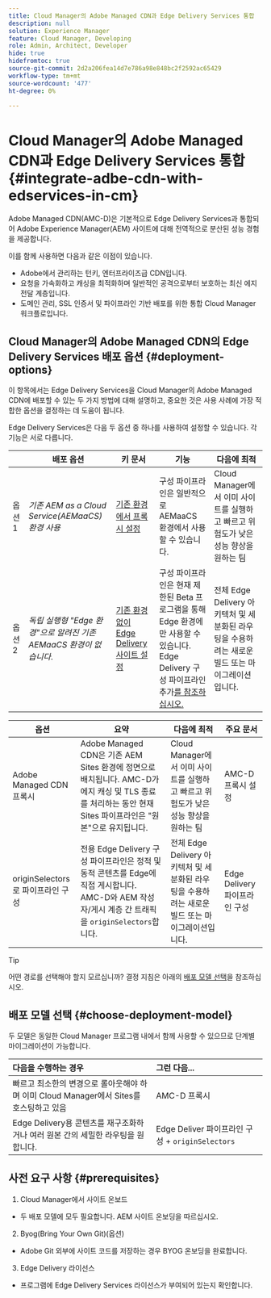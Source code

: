 ```yaml
---
title: Cloud Manager의 Adobe Managed CDN과 Edge Delivery Services 통합
description: null
solution: Experience Manager
feature: Cloud Manager, Developing
role: Admin, Architect, Developer
hide: true
hidefromtoc: true
source-git-commit: 2d2a206fea14d7e786a98e848bc2f2592ac65429
workflow-type: tm+mt
source-wordcount: '477'
ht-degree: 0%

---
```



# Cloud Manager의 Adobe Managed CDN과 Edge Delivery Services 통합 {#integrate-adbe-cdn-with-edservices-in-cm}

Adobe Managed CDN(AMC-D)은 기본적으로 Edge Delivery Services과 통합되어 Adobe Experience Manager(AEM) 사이트에 대해 전역적으로 분산된 성능 경험을 제공합니다.

이를 함께 사용하면 다음과 같은 이점이 있습니다.

* Adobe에서 관리하는 턴키, 엔터프라이즈급 CDN입니다.
* 요청을 가속화하고 캐싱을 최적화하며 일반적인 공격으로부터 보호하는 최신 에지 전달 계층입니다.
* 도메인 관리, SSL 인증서 및 파이프라인 기반 배포를 위한 통합 Cloud Manager 워크플로입니다.

<!--
Adobe's Edge Delivery Services (EDS) can take advantage of an Adobe managed CDN. EDS is a framework that optimizes website delivery for speed, simplicity, and scalability by pushing content closer to the user through edge nodes. It is not a replacement for a CDN, but rather a way to enhance content delivery, especially when you use the Adobe managed CDN. It offers you the following benefits:

* Adobe-Managed CDN: EDS can use an Adobe-managed CDN, offering features like self-service CDN management and automatic certificate renewal. 
* EDS and AEM: EDS is a feature of AEM as a Cloud Service and works alongside the AEM authoring environment. 
* Performance enhancement: EDS, in conjunction with an Adobe Managed CDN, improves website performance by caching content at edge locations closer to users, reducing latency. 
* Flexibility: EDS provides flexibility in content delivery, allowing your organization to choose between the Adobe-managed CDN or their own CDN setup, based on their needs and existing infrastructure. 
Self-Service CDN Management:
Adobe-managed CDN within EDS enables self-service configuration and management tasks like SSL certificate setup. 
 
Use Cases:
EDS with CDN integration is beneficial for various scenarios, including e-commerce storefronts and websites requiring high performance and scalability. -->

## Cloud Manager의 Adobe Managed CDN의 Edge Delivery Services 배포 옵션 {#deployment-options}

이 항목에서는 Edge Delivery Services을 Cloud Manager의 Adobe Managed CDN에 배포할 수 있는 두 가지 방법에 대해 설명하고, 중요한 것은 사용 사례에 가장 적합한 옵션을 결정하는 데 도움이 됩니다.

Edge Delivery Services은 다음 두 옵션 중 하나를 사용하여 설정할 수 있습니다. 각 기능은 서로 다릅니다.

|  | 배포 옵션 | 키 문서 | 기능 | 다음에 최적 |
| --- | --- | --- | --- | --- |
| 옵션 1 | *기존 AEM as a Cloud Service(AEMaaCS) 환경 사용* | [기존 환경에서 프록시 설정](https://www.aem.live/docs/byo-cdn-adobe-managed#option-1-setup-a-proxy-from-an-existing-environment) | 구성 파이프라인은 일반적으로 AEMaaCS 환경에서 사용할 수 있습니다. | Cloud Manager에서 이미 사이트를 실행하고 빠르고 위험도가 낮은 성능 향상을 원하는 팀 |
| 옵션 2 | *독립 실행형 &quot;Edge 환경&quot;으로 알려진 기존 AEMaaCS 환경이 없습니다*. | [기존 환경 없이 Edge Delivery 사이트 설정](https://www.aem.live/docs/byo-cdn-adobe-managed#option-2-setup-an-edge-delivery-site-without-an-existing-environment) | 구성 파이프라인은 현재 제한된 Beta 프로그램을 통해 Edge 환경에만 사용할 수 있습니다.<br>Edge Delivery 구성 파이프라인 추가[를 참조하십시오.](help/implementing/cloud-manager/release-notes/current.md##add-eds-pipeline) | 전체 Edge Delivery 아키텍처 및 세분화된 라우팅을 수용하려는 새로운 빌드 또는 마이그레이션입니다. |

<!-- Ultimately this URL above will need to be updated on GA -->

| 옵션 | 요약 | 다음에 최적 | 주요 문서 |
| --- | --- | --- | --- |
| Adobe Managed CDN 프록시 | Adobe Managed CDN은 기존 AEM Sites 환경에 정면으로 배치됩니다. AMC-D가 에지 캐싱 및 TLS 종료를 처리하는 동안 현재 Sites 파이프라인은 &quot;원본&quot;으로 유지됩니다. | Cloud Manager에서 이미 사이트를 실행하고 빠르고 위험도가 낮은 성능 향상을 원하는 팀 | AMC-D 프록시 설정 |
| originSelectors로 파이프라인 구성 | 전용 Edge Delivery 구성 파이프라인은 정적 및 동적 콘텐츠를 Edge에 직접 게시합니다. AMC-D와 AEM 작성자/게시 계층 간 트래픽을 `originSelectors`합니다. | 전체 Edge Delivery 아키텍처 및 세분화된 라우팅을 수용하려는 새로운 빌드 또는 마이그레이션입니다. | Edge Delivery 파이프라인 구성 |

>[!TIP]
>
>어떤 경로를 선택해야 할지 모르십니까? 결정 지침은 아래의 [배포 모델 선택](#choose-deployment-model)을 참조하십시오.

## 배포 모델 선택 {#choose-deployment-model}

두 모델은 동일한 Cloud Manager 프로그램 내에서 함께 사용할 수 있으므로 단계별 마이그레이션이 가능합니다.

| 다음을 수행하는 경우 | 그런 다음... |
| :--- | :--- |
| 빠르고 최소한의 변경으로 롤아웃해야 하며 이미 Cloud Manager에서 Sites를 호스팅하고 있음 | AMC-D 프록시 |
| Edge Delivery용 콘텐츠를 재구조화하거나 여러 원본 간의 세밀한 라우팅을 원합니다. | Edge Deliver 파이프라인 구성 + `originSelectors` |

## 사전 요구 사항 {#prerequisites}

1. Cloud Manager에서 사이트 온보드
- 두 배포 모델에 모두 필요합니다. AEM 사이트 온보딩을 따르십시오.

2. Byog(Bring Your Own Git)(옵션)
- Adobe Git 외부에 사이트 코드를 저장하는 경우 BYOG 온보딩을 완료합니다.

3. Edge Delivery 라이선스
- 프로그램에 Edge Delivery Services 라이선스가 부여되어 있는지 확인합니다.


